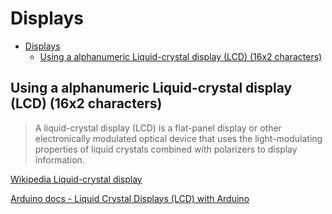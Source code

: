 # Displays

- [Displays](#displays)
  - [Using a alphanumeric Liquid-crystal display (LCD) (16x2 characters)](#using-a-alphanumeric-liquid-crystal-display-lcd-16x2-characters)

## Using a alphanumeric Liquid-crystal display (LCD) (16x2 characters)

> A liquid-crystal display (LCD) is a flat-panel display or other electronically modulated optical device that uses the light-modulating properties of liquid crystals combined with polarizers to display information.

[Wikipedia Liquid-crystal display](https://en.wikipedia.org/wiki/Liquid-crystal_display)

[Arduino docs - Liquid Crystal Displays (LCD) with Arduino](https://docs.arduino.cc/learn/electronics/lcd-displays/)
